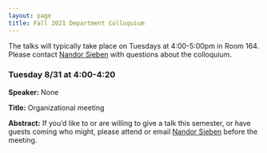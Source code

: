 ```yaml
---
layout: page
title: Fall 2021 Department Colloquium
---
```


The talks will typically take place on Tuesdays at 4:00-5:00pm in Room 164. Please contact <a href="mailto:nandor.sieben@nau.edu">Nandor Sieben</a> with questions about the colloquium.

### Tuesday 8/31 at 4:00-4:20

**Speaker:** None

**Title:** Organizational meeting

**Abstract:** If you’d like to or are willing to give a talk this semester, or have guests coming who might, please attend or email <a href="mailto:nandor.sieben@nau.edu">Nandor Sieben</a> before the meeting.

